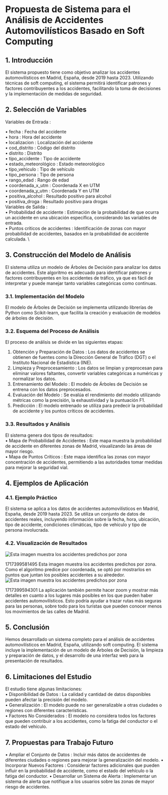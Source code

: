 # Propuesta de Sistema para el Análisis de Accidentes Automovilísticos Basado en Soft Computing
## 1. Introducción
El sistema propuesto tiene como objetivo analizar los accidentes automovilísticos en Madrid, España, desde 2019 hasta 2023. Utilizando técnicas de soft computing, el sistema permitirá identificar patrones y factores contribuyentes a los accidentes, facilitando la toma de decisiones y la implementación de medidas de seguridad.
## 2. Selección de Variables
Variables de Entrada :

•	fecha : Fecha del accidente \
•	hora : Hora del accidente \
•	localizacion : Localización del accidente \
•	cod_distrito : Código del distrito \
•	distrito : Distrito \
•	tipo_accidente : Tipo de accidente \
•	estado_meteorológico : Estado meteorológico \
•	tipo_vehiculo : Tipo de vehículo \
•	tipo_persona : Tipo de persona \
•	rango_edad : Rango de edad \
•	coordenada_x_utm : Coordenada X en UTM \
•	coordenada_y_utm : Coordenada Y en UTM \
•	positiva_alcohol : Resultado positivo para alcohol \
•	positiva_droga : Resultado positivo para drogas \
Variables de Salida : \
•	Probabilidad de accidente : Estimación de la probabilidad de que ocurra un accidente en una ubicación específica, considerando las variables de entrada. \
•	Puntos críticos de accidentes : Identificación de zonas con mayor probabilidad de accidentes, basados en la probabilidad de accidente calculada. \
## 3. Construcción del Modelo de Análisis
El sistema utiliza un modelo de Árboles de Decisión para analizar los datos de accidentes. Este algoritmo es adecuado para identificar patrones y factores contribuyentes en los accidentes de tráfico, ya que es fácil de interpretar y puede manejar tanto variables categóricas como continuas.
### 3.1. Implementación del Modelo
El modelo de Árboles de Decisión se implementa utilizando librerías de Python como Scikit-learn, que facilita la creación y evaluación de modelos de árboles de decisión.
### 3.2. Esquema del Proceso de Análisis
El proceso de análisis se divide en las siguientes etapas:
1.	Obtención y Preparación de Datos : Los datos de accidentes se obtienen de fuentes como la Dirección General de Tráfico (DGT) o el Instituto Nacional de Estadística (INE).
2.	Limpieza y Preprocesamiento : Los datos se limpian y preprocesan para eliminar valores faltantes, convertir variables categóricas a numéricas y normalizar los datos.
3.	Entrenamiento del Modelo : El modelo de Árboles de Decisión se entrena con los datos preprocesados.
4.	Evaluación del Modelo : Se evalúa el rendimiento del modelo utilizando métricas como la precisión, la exhaustividad y la puntuación F1.
5.	Predicción : El modelo entrenado se utiliza para predecir la probabilidad de accidente y los puntos críticos de accidentes.
### 3.3. Resultados y Análisis
El sistema genera dos tipos de resultados: \
•	Mapa de Probabilidad de Accidentes : Este mapa muestra la probabilidad de accidente en diferentes zonas de Madrid, visualizando las áreas de mayor riesgo. \
•	Mapa de Puntos Críticos : Este mapa identifica las zonas con mayor concentración de accidentes, permitiendo a las autoridades tomar medidas para mejorar la seguridad vial.
## 4. Ejemplos de Aplicación
### 4.1. Ejemplo Práctico
El sistema se aplica a los datos de accidentes automovilísticos en Madrid, España, desde 2019 hasta 2023. Se utiliza un conjunto de datos de accidentes reales, incluyendo información sobre la fecha, hora, ubicación, tipo de accidente, condiciones climáticas, tipo de vehículo y tipo de persona involucrada.
### 4.2. Visualización de Resultados
![Esta imagen muestra los accidentes predichos por zona](https://github.com/EdgarJP006/Accidentes-de-Trafico-de-Madrid/blob/2c7103bf227e00fe7e68e58e39f89864ec0901bc/Transporte%2C%20Localizaci%C3%B3n%20y%20Patrullaje/Figuras/Imagen3.png) 

1717399581495
Esta imagen muestra los accidentes predichos por zona. Como el algoritmo predice por coordenada, se optó por mostrarlos en puntos que juntan los posibles accidentes a su alrededor.
 ![Esta imagen muestra los accidentes predichos por zona](https://github.com/EdgarJP006/Accidentes-de-Trafico-de-Madrid/blob/2c7103bf227e00fe7e68e58e39f89864ec0901bc/Transporte%2C%20Localizaci%C3%B3n%20y%20Patrullaje/Figuras/Imagen5.png) 
 
1717399594301
La aplicación también permite hacer zoom y mostrar más detalles en cuanto a los lugares más posibles en los que pueden haber accidentes automovilísticos. Esto podría ayudar a trazar rutas más seguras para las personas, sobre todo para los turistas que pueden conocer menos los movimientos de las calles de Madrid.
## 5. Conclusión
Hemos desarrollado un sistema completo para el análisis de accidentes automovilísticos en Madrid, España, utilizando soft computing. El sistema incluye la implementación de un modelo de Árboles de Decisión, la limpieza y preparación de datos, y el desarrollo de una interfaz web para la presentación de resultados.
## 6. Limitaciones del Estudio
El estudio tiene algunas limitaciones: \
•	Disponibilidad de Datos : La calidad y cantidad de datos disponibles pueden afectar la precisión del modelo. \
•	Generalización : El modelo puede no ser generalizable a otras ciudades o regiones con diferentes características. \
•	Factores No Considerados : El modelo no considera todos los factores que pueden contribuir a los accidentes, como la fatiga del conductor o el estado del vehículo.
## 7. Propuestas para Trabajo Futuro
•	Ampliar el Conjunto de Datos : Incluir más datos de accidentes de diferentes ciudades o regiones para mejorar la generalización del modelo.
•	Incorporar Nuevos Factores : Considerar factores adicionales que pueden influir en la probabilidad de accidente, como el estado del vehículo o la fatiga del conductor.
•	Desarrollar un Sistema de Alerta : Implementar un sistema de alerta que notifique a los usuarios sobre las zonas de mayor riesgo de accidentes.

